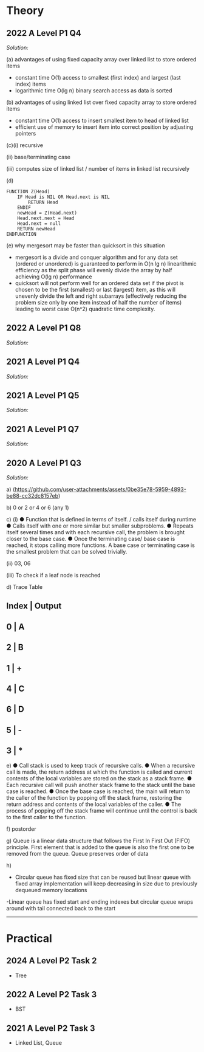 # Theory
## 2022 A Level P1 Q4
*Solution:*

(a) advantages of using fixed capacity array over linked list to store ordered items
- constant time O(1) access to smallest (first index) and largest (last index) items 
- logarithmic time O(lg n) binary search access as data is sorted 

(b) advantages of using linked list over fixed capacity array to store ordered items
- constant time O(1) access to insert smallest item to head of linked list
- efficient use of memory to insert item into correct position by adjusting pointers

(c)(i) recursive

(ii) base/terminating case

(iii) computes size of linked list / number of items in linked list recursively

(d)

```
FUNCTION Z(Head)
    IF Head is NIL OR Head.next is NIL
        RETURN Head
    ENDIF
    newHead = Z(Head.next)
    Head.next.next = Head
    Head.next = null    
    RETURN newHead
ENDFUNCTION
```
(e) why mergesort may be faster than quicksort in this situation
- mergesort is a divide and conquer algorithm and for any data set (ordered or unordered) is guaranteed to perform in O(n lg n) linearithmic efficiency as the split phase will evenly divide the array by half achieving O(lg n) performance
- quicksort will not perform well for an ordered data set if the pivot is chosen to be the first (smallest) or last (largest) item, as this will unevenly divide the left and right subarrays (effectively reducing the problem size only by one item instead of half the number of items) leading to worst case O(n^2) quadratic time complexity.

## 2022 A Level P1 Q8
*Solution:*

## 2021 A Level P1 Q4
*Solution:*

## 2021 A Level P1 Q5
*Solution:*

## 2021 A Level P1 Q7
*Solution:*

## 2020 A Level P1 Q3
*Solution:*

a) (https://github.com/user-attachments/assets/0be35e78-5959-4893-be88-cc32dc8157eb)

b) 0 or 2 or 4 or 6 (any 1)

c) 
(i) 
● Function that is defined in terms of itself. / calls itself during runtime 
● Calls itself with one or more similar but smaller subproblems.
● Repeats itself several times and with each recursive call, the problem is brought closer to the
base case.
● Once the terminating case/ base case is reached, it stops calling more functions. A base case or terminating case is the smallest problem that can be solved trivially.

(ii)  03, 06

(iii)  To check if a leaf node is reached 

d)  Trace Table 

Index | Output 
--------------
0     | A
--------------
2     | B
--------------
1     | +
--------------
4     | C
--------------
6     | D
--------------
5     | -
--------------
3     | *
--------------

e) 
● Call stack is used to keep track of recursive calls.
● When a recursive call is made, the return address at which the function is called and current contents of the local variables are stored on the stack as a stack frame.
● Each recursive call will push another stack frame to the stack until the base case is reached.
● Once the base case is reached, the main will return to the caller of the function by popping off the stack frame, restoring the return address and contents of the local variables of the caller.
● The process of popping off the stack frame will continue until the control is back to the first caller to the function.

f) postorder

g) Queue is a linear data structure that follows the First In First Out (FIFO) principle.
First element that is added to the queue is also the first one to be removed from the queue.
Queue preserves order of data

h)
- Circular queue has fixed size that can be reused but linear queue with fixed array implementation will keep decreasing in size due to previously dequeued memory locations 

 -Linear queue has fixed start and ending indexes but circular queue wraps around with tail connected back to the start
 
---
# Practical
## 2024 A Level P2 Task 2
- Tree
## 2022 A Level P2 Task 3
- BST
## 2021 A Level P2 Task 3
- Linked List, Queue
